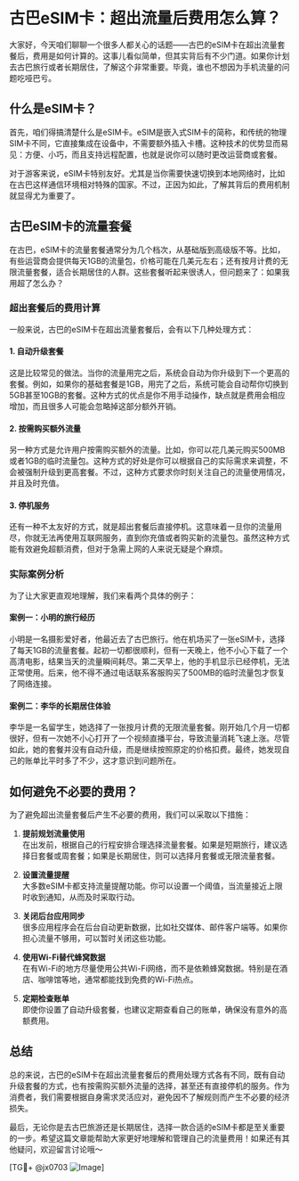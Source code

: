 # 古巴eSIM卡：超出流量后费用怎么算？

大家好，今天咱们聊聊一个很多人都关心的话题——古巴的eSIM卡在超出流量套餐后，费用是如何计算的。这事儿看似简单，但其实背后有不少门道。如果你计划去古巴旅行或者长期居住，了解这个非常重要。毕竟，谁也不想因为手机流量的问题吃哑巴亏。

## 什么是eSIM卡？

首先，咱们得搞清楚什么是eSIM卡。eSIM是嵌入式SIM卡的简称，和传统的物理SIM卡不同，它直接集成在设备中，不需要额外插入卡槽。这种技术的优势显而易见：方便、小巧，而且支持远程配置，也就是说你可以随时更改运营商或套餐。

对于游客来说，eSIM卡特别友好。尤其是当你需要快速切换到本地网络时，比如在古巴这样通信环境相对特殊的国家。不过，正因为如此，了解其背后的费用机制就显得尤为重要了。

## 古巴eSIM卡的流量套餐

在古巴，eSIM卡的流量套餐通常分为几个档次，从基础版到高级版不等。比如，有些运营商会提供每天1GB的流量包，价格可能在几美元左右；还有按月计费的无限流量套餐，适合长期居住的人群。这些套餐听起来很诱人，但问题来了：如果我用超了怎么办？

### 超出套餐后的费用计算

一般来说，古巴的eSIM卡在超出流量套餐后，会有以下几种处理方式：

#### 1. **自动升级套餐**
这是比较常见的做法。当你的流量用完之后，系统会自动为你升级到下一个更高的套餐。例如，如果你的基础套餐是1GB，用完了之后，系统可能会自动帮你切换到5GB甚至10GB的套餐。这种方式的优点是你不用手动操作，缺点就是费用会相应增加，而且很多人可能会忽略掉这部分额外开销。

#### 2. **按需购买额外流量**
另一种方式是允许用户按需购买额外的流量。比如，你可以花几美元购买500MB或者1GB的临时流量包。这种方式的好处是你可以根据自己的实际需求来调整，不会被强制升级到更高套餐。不过，这种方式要求你时刻关注自己的流量使用情况，并且及时充值。

#### 3. **停机服务**
还有一种不太友好的方式，就是超出套餐后直接停机。这意味着一旦你的流量用尽，你就无法再使用互联网服务，直到你充值或者购买新的流量包。虽然这种方式能有效避免超额消费，但对于急需上网的人来说无疑是个麻烦。

### 实际案例分析

为了让大家更直观地理解，我们来看两个具体的例子：

#### 案例一：小明的旅行经历
小明是一名摄影爱好者，他最近去了古巴旅行。他在机场买了一张eSIM卡，选择了每天1GB的流量套餐。起初一切都很顺利，但有一天晚上，他不小心下载了一个高清电影，结果当天的流量瞬间耗尽。第二天早上，他的手机显示已经停机，无法正常使用。后来，他不得不通过电话联系客服购买了500MB的临时流量包才恢复了网络连接。

#### 案例二：李华的长期居住体验
李华是一名留学生，她选择了一张按月计费的无限流量套餐。刚开始几个月一切都很好，但有一次她不小心打开了一个视频直播平台，导致流量消耗飞速上涨。尽管如此，她的套餐并没有自动升级，而是继续按照原定的价格扣费。最终，她发现自己的账单比平时多了不少，这才意识到问题所在。

## 如何避免不必要的费用？

为了避免超出流量套餐后产生不必要的费用，我们可以采取以下措施：

1. **提前规划流量使用**  
   在出发前，根据自己的行程安排合理选择流量套餐。如果是短期旅行，建议选择日套餐或周套餐；如果是长期居住，则可以选择月套餐或无限流量套餐。

2. **设置流量提醒**  
   大多数eSIM卡都支持流量提醒功能。你可以设置一个阈值，当流量接近上限时收到通知，从而及时采取行动。

3. **关闭后台应用同步**  
   很多应用程序会在后台自动更新数据，比如社交媒体、邮件客户端等。如果你担心流量不够用，可以暂时关闭这些功能。

4. **使用Wi-Fi替代蜂窝数据**  
   在有Wi-Fi的地方尽量使用公共Wi-Fi网络，而不是依赖蜂窝数据。特别是在酒店、咖啡馆等地，通常都能找到免费的Wi-Fi热点。

5. **定期检查账单**  
   即使你设置了自动升级套餐，也建议定期查看自己的账单，确保没有意外的高额费用。

## 总结

总的来说，古巴的eSIM卡在超出流量套餐后的费用处理方式各有不同，既有自动升级套餐的方式，也有按需购买额外流量的选择，甚至还有直接停机的服务。作为消费者，我们需要根据自身需求灵活应对，避免因不了解规则而产生不必要的经济损失。

最后，无论你是去古巴旅游还是长期居住，选择一款合适的eSIM卡都是至关重要的一步。希望这篇文章能帮助大家更好地理解和管理自己的流量费用！如果还有其他疑问，欢迎留言讨论哦～

[TG💪+ @jx0703 ![Image](https://github.com/user-attachments/assets/dbca1d08-cadb-493c-b0ec-ad6f7a83f270)]